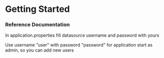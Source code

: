 # Getting Started

### Reference Documentation
In application.properties fill datasource username and password with yours

Use username "user" with password "password" for application start as admin, so you can add new users
